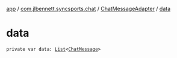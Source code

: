 [app](../../index.md) / [com.jlbennett.syncsports.chat](../index.md) / [ChatMessageAdapter](index.md) / [data](./data.md)

# data

`private var data: `[`List`](https://kotlinlang.org/api/latest/jvm/stdlib/kotlin.collections/-list/index.html)`<`[`ChatMessage`](../-chat-message/index.md)`>`